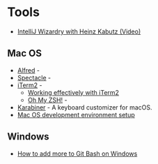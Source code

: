 # Tools

* [IntelliJ Wizardry with Heinz Kabutz (Video)](https://javaspecialists.teachable.com/courses/256104/lectures/3988130) 

## Mac OS
* [Alfred](https://www.alfredapp.com/) - 
* [Spectacle](https://github.com/eczarny/spectacle) - 
* [iTerm2](https://iterm2.com/) - 
  * [Working effectively with iTerm2](http://teohm.com/blog/working-effectively-with-iterm2/)
  * [Oh My ZSH!](https://ohmyz.sh/) -
* [Karabiner](https://pqrs.org/osx/karabiner/) - A keyboard customizer for macOS. 
* [Mac OS development environment setup](https://github.com/donnemartin/dev-setup)

## Windows
 * [How to add more to Git Bash on Windows](https://gist.github.com/evanwill/0207876c3243bbb6863e65ec5dc3f058)

